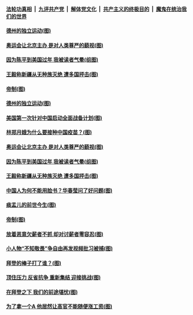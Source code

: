 

####  [法轮功真相](../../../../basic/blob/master/README.md?t=02242031) &nbsp;|&nbsp; [九评共产党](../../../../9ping.md/blob/master/README.md?t=02242031) &nbsp;|&nbsp; [解体党文化](../../../../jtdwh.md/blob/master/README.md?t=02242031)  &nbsp;|&nbsp; [共产主义的终极目的](../../../../gczydzjmd.md/blob/master/README.md?t=02242031) &nbsp;|&nbsp; [魔鬼在统治我们的世界](../../../../mgztzwmdsj.md/blob/master/README.md?t=02242031) 


#### [德州的独立运动(图)](../pages/p4/963550.md?t=02242031) 

#### [奥运会让北京主办 是对人类尊严的藐视(图)](../pages/p4/963542.md?t=02242031) 

#### [因为陈平到美国过年 我被读者气晕(组图)](../pages/p4/963425.md?t=02242031) 

#### [王毅称新疆从无种族灭绝 遭多国抨击(图)](../pages/p4/963422.md?t=02242031) 

#### [帝制(图)](../pages/p4/963408.md?t=02242031) 



#### [德州的独立运动(图)](../pages/p4/963550.md?t=02242031) 

#### [美国第一次针对中国启动全面战备计划(图)](../pages/p4/963549.md?t=02242031) 

#### [林郑月娥为什么要接种中国疫苗？(图)](../pages/p4/963543.md?t=02242031) 

#### [奥运会让北京主办 是对人类尊严的藐视(图)](../pages/p4/963542.md?t=02242031) 



#### [因为陈平到美国过年 我被读者气晕(组图)](../pages/p4/963425.md?t=02242031) 

#### [王毅称新疆从无种族灭绝 遭多国抨击(图)](../pages/p4/963422.md?t=02242031) 

#### [中国人为何不能用脸书？华春莹问了好问题(图)](../pages/p4/963420.md?t=02242031) 

#### [痰盂儿的前世今生(图)](../pages/p4/963409.md?t=02242031) 

#### [帝制(图)](../pages/p4/963408.md?t=02242031) 

#### [放着恶意欠薪者不抓 却对讨薪者零容忍(图)](../pages/p4/963417.md?t=02242031) 


#### [小人物“不知敬畏”争自由再发视频批习被捕(图)](../pages/p4/963319.md?t=02242031) 

#### [拜登的棒子打了谁？(图)](../pages/p4/963321.md?t=02242031) 

#### [顶住压力 反省抗争 重新集结 迎接挑战(图)](../pages/p4/963313.md?t=02242031) 

#### [在拜登之下 我们的前途堪忧(图)](../pages/p4/963304.md?t=02242031) 

#### [为了拿一个A 他居然让高官不能随便涨工资(图)](../pages/p4/963298.md?t=02242031) 

